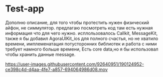 # Test-app
Дополню описание,
для того чтобы протестить нужен физический айфон, не симмулятор.
предлагаю посмотреть код там есть нужная информация что для чего нужно.
исплользовалось Callkit, MessageKit, также я бы добавил AgoraUIKit_ios для полного счастья, но не хватило времени, имплеменатация потусторонних библиотек и работа с ними требует намного больше времени,
Есть core data,но я бы использовал чтобы хранить данные message.


https://user-images.githubusercontent.com/92640951/190124952-ce398c4d-d4aa-4fe7-a857-694064986d08.mov

